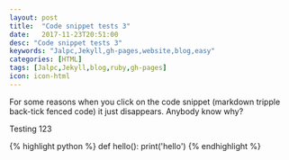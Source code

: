```yaml
---
layout: post
title:  "Code snippet tests 3"
date:   2017-11-23T20:51:00
desc: "Code snippet tests 3"
keywords: "Jalpc,Jekyll,gh-pages,website,blog,easy"
categories: [HTML]
tags: [Jalpc,Jekyll,blog,ruby,gh-pages]
icon: icon-html
---
```


For some reasons when you click on the code snippet (markdown tripple back-tick fenced code)
it just disappears. Anybody know why?

Testing 123

{% highlight python %}
def hello():
  print('hello')
{% endhighlight %}